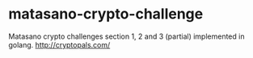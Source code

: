 matasano-crypto-challenge
=========================

Matasano crypto challenges section 1, 2 and 3 (partial) implemented in golang.
http://cryptopals.com/
